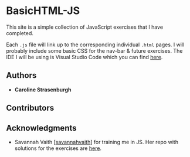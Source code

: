 # BasicHTML-JS

This site is a simple collection of JavaScript exercises that I have completed.

Each `.js` file will link up to the corresponding individual `.html` pages. I will probably include some basic CSS for the nav-bar & future exercises. The IDE I will be using is Visual Studio Code which you can find [here](https://code.visualstudio.com/).

## Authors

* **Caroline Strasenburgh**

## Contributors


## Acknowledgments
* Savannah Vaith [[savannahvaith](https://github.com/savannahvaith)] for training me in JS. Her repo with solutions for the exercises are [here](https://github.com/savannahvaith/JavaScript-Exercises).
